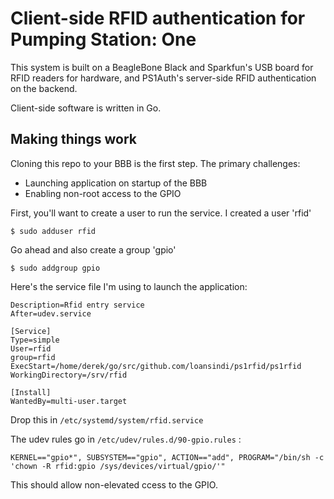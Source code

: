# Client-side RFID authentication for Pumping Station: One

This system is built on a BeagleBone Black and Sparkfun's USB board for RFID readers for hardware, and PS1Auth's server-side RFID authentication on the backend.

Client-side software is written in Go. 


Making things work
-----
Cloning this repo to your BBB is the first step. The primary challenges:

* Launching application on startup of the BBB
* Enabling non-root access to the GPIO

First, you'll want to create a user to run the service. I created a user 'rfid' 

`$ sudo adduser rfid`

Go ahead and also create a group 'gpio'

`$ sudo addgroup gpio`

Here's the service file I'm using to launch the application:

```[Unit]
Description=Rfid entry service
After=udev.service

[Service]
Type=simple
User=rfid
group=rfid
ExecStart=/home/derek/go/src/github.com/loansindi/ps1rfid/ps1rfid
WorkingDirectory=/srv/rfid

[Install]
WantedBy=multi-user.target
```

Drop this in `/etc/systemd/system/rfid.service`

The udev rules go in `/etc/udev/rules.d/90-gpio.rules` :

```KERNEL=="gpio*", SUBSYSTEM=="gpio", ACTION=="add", PROGRAM="/bin/sh -c 'chown -R rfid:gpio /sys/class/gpio'"
KERNEL=="gpio*", SUBSYSTEM=="gpio", ACTION=="add", PROGRAM="/bin/sh -c 'chown -R rfid:gpio /sys/devices/virtual/gpio/'"
```

This should allow non-elevated ccess to the GPIO.


